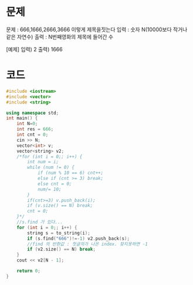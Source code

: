 # 문제

문제 : 666,1666,2666,3666 이렇게 제목을짓는다
입력 : 숫자 N(10000보다 작거나 같은 자연수)
출력 : N번째영화의 제목에 들어간 수

[예제]
입력) 2 
출력) 1666

# 코드
```cpp
#include <iostream>
#include <vector>
#include <string>

using namespace std;
int main() {
	int N=0;
	int res = 666;
	int cnt = 0;
	cin >> N;
	vector<int> v;
	vector<string> v2;
	/*for (int i = 0;; i++) {
		int num = i;
		while (num != 0) {
			if (num % 10 == 6) cnt++;
			else if (cnt >= 3) break;
			else cnt = 0;
			num/= 10;
		}
		if(cnt>=3) v.push_back(i);
		if (v.size() == N) break;
		cnt = 0;
	}*/
	//s.find 가 있다... 
	for (int i = 0;; i++) {
		string s = to_string(i);
		if (s.find("666")!=-1) v2.push_back(s);
		//find 의 반환값 : 첫글자가 나온 index. 찾지못하면 -1
		if (v2.size() == N) break;
	}
	cout << v2[N - 1];

	return 0;
}
```

